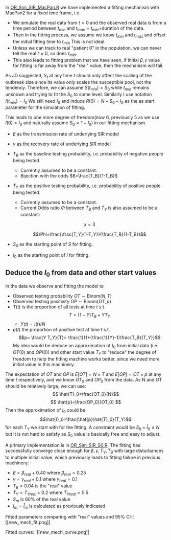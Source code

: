 In [OR_Sim_SIR_MacPan.R](OR_Sim_SIR_MacPan.R) we have implemented a fitting mechanism with MacPan2 for a fixed time frame, i.e. 
- We simulate the real data from $t=0$ and the observed real data is from a time period between $t_{min}$ and $t_{max}=t_{min}+$duration of the data.
- Then in the fitting process, we assume we know $t_{min}$ and $t_{max}$ and offset the initial fitting time to $t_{min}$
This is not ideal:
- Unless we can track to real "patient 0" in the population, we can never tell the real $t=0$, so does $t_{min}$.
- This also leads to fitting problem that we have seen, if initial $\beta, \gamma$ value for fitting is far away from the "real" value, then the mechanism will fail.

As JD suggested, $S_t$ at any time $t$ should only affect the scaling of the outbreak size since its value only scales the susceptible pool, not the tendency.
Therefore, we can assume $S(t_{min})=S_0$ while $t_{min}$ remains unknown and trying to fit the $S_0$ to some level.
Similarly I use notation $I(t_{min})=I_0$
We still need $I_0$ and induce $R(0)=N-S_0-I_0$ as the as start parameter for the simulation of fitting.

This leads to one more degree of freedom(now 6, previously 5 as we use $I(0)=I_0$ and naturally assume $S_0=1-I_0$) in our fitting mechanism.
- $\beta$ as the transmission rate of underlying SIR model
- $\gamma$ as the recovery rate of underlying SIR model
- $T_B$ as the baseline testing probability, i.e. probability of negative people being tested.
	- Currently assumed to be a constant.
	- Bijection with the odds $B=\frac{T_B}{1-T_B}$
- $T_Y$ as the positive testing probability, i.e. probability of positive people being tested.
	- Currently assumed to be a constant.
	- Current Odds ratio $\Phi$ between $T_B$ and $T_Y$ is also assumed to be a constant:

	$$ x = 3 $$

	$$\Phi=\frac{\frac{T_Y}{1-T_Y}}{\frac{T_B}{1-T_B}}$$
- $S_0$ as the starting point of $S$ for fitting.
- $I_0$ as the starting point of $I$ for fitting.


## Deduce the $I_0$ from data and other start values 
In the data we observe and fitting the model to
- Observed testing probability $OT \sim \text{Binom}(N,T)$ 
- Observed testing positivity $OP \sim \text{Binom}(OT,p)$ 
- $T(t)$ is the proportion of all tests at time $t$ s.t. $$T= (1-Y) T_B + Y T_Y $$
	- $Y(t)=I(t)/N$
- $p(t)$ the proportion of positive test at time $t$ s.t. $$p= \frac{Y T_Y}{T}= \frac{1}{1+(\frac{1}{Y}-1)\frac{T_B}{T_Y}}$$
My idea would be deduce an approximation of $I_0$ from initial data (i.e. $OT(0)$ and $OP(0)$) and other start value $T_Y$ to "reduce" the degree of freedom to help the fitting machine works better, since we need more initial value in this machinery.

The expectation of $OT$ and $OP$ is $E[OT]=N\times T$ and $E[OP]=OT \times p$ at any time $t$ respectively, and we know $OT_0$ and $OP_0$ from the data. As N and $OT$ should be relatively large, we can use:
$$ \hat{T}_0=\frac{OT_0}{N}$$$$ \hat{p}=\frac{OP_0}{OT_0} $$
Then the approximation of $I_0$ could be $$\hat{I}_0=\frac{\hat{p}\hat{T}_0}{T_Y}$$for each $T_Y$ we start with for the fitting.
A constraint would be $S_0+\hat{I}_0 \leq N$ but it is not hard to satisfy as $S_0$ value is basically free and easy to adjust.

A primary implementation is in [OR_Sim_SIR_S0.R](OR_Sim_SIR_S0.R).
The fitting has successfully converge close enough for $\beta, \gamma, T_Y, T_B$ with large disturbances to multiple initial value, which previously leads to fitting failure in previous machinery:
- $\beta = \beta_{real}+0.40$ where  $\beta_{real}=0.25$
- $\gamma = \gamma_{real} + 0.1$ where $\gamma_{real}=0.1$ 
- $T_B=0.04$ is the "real" value 
- $T_Y=T_{Y real}+0.2$ where $T_{Y real}= 0.5$
- $S_m$ is 60% of the real value
- $I_m=\hat{I}_m$ is calculated as previously indicated

Fitted parameters comparing with "real" values and 95% CI:
![[new_mech_fit.png]]




Fitted curves:
![[new_mech_curve.png]]




